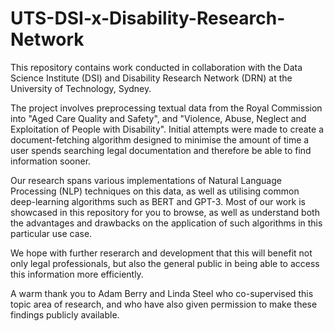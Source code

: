 # UTS-DSI-x-Disability-Research-Network
This repository contains work conducted in collaboration with the Data Science Institute (DSI) and Disability Research Network (DRN) at the University of Technology, Sydney. 

The project involves preprocessing textual data from the Royal Commission into "Aged Care Quality and Safety", and "Violence, Abuse, Neglect and Exploitation of People with Disability". Initial attempts were made to create a document-fetching algorithm designed to minimise the amount of time a user spends searching legal documentation and therefore be able to find information sooner.

Our research spans various implementations of Natural Language Processing (NLP) techniques on this data, as well as utilising common deep-learning algorithms such as BERT and GPT-3. Most of our work is showcased in this repository for you to browse, as well as understand both the advantages and drawbacks on the application of such algorithms in this particular use case.

We hope with further reserarch and development that this will benefit not only legal professionals, but also the general public in being able to access this information more efficiently.

A warm thank you to Adam Berry and Linda Steel who co-supervised this topic area of research, and who have also given permission to make these findings publicly available.

